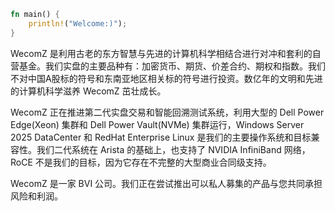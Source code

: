 ```rust
fn main() {
    println!("Welcome:)");
}
```

WecomZ 是利用古老的东方智慧与先进的计算机科学相结合进行对冲和套利的自营基金。我们实盘的主要品种有：加密货币、期货、价差合约、期权和指数。我们不对中国A股标的符号和东南亚地区相关标的符号进行投资。数亿年的文明和先进的计算机科学滋养 WecomZ 茁壮成长。

WecomZ 正在推进第二代实盘交易和智能回溯测试系统，利用大型的 Dell Power Edge(Xeon) 集群和 Dell Power Vault(NVMe) 集群运行，Windows Server 2025 DataCenter 和 RedHat Enterprise Linux 是我们的主要操作系统和目标兼容性。我们二代系统在 Arista 的基础上，也支持了 NVIDIA InfiniBand 网络，RoCE 不是我们的目标，因为它存在不完整的大型商业合同级支持。

WecomZ 是一家 BVI 公司。我们正在尝试推出可以私人募集的产品与您共同承担风险和利润。
